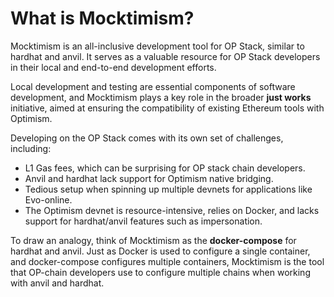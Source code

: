 # What is Mocktimism?

Mocktimism is an all-inclusive development tool for OP Stack, similar to hardhat and anvil. It serves as a valuable resource for OP Stack developers in their local and end-to-end development efforts.

Local development and testing are essential components of software development, and Mocktimism plays a key role in the broader **just works** initiative, aimed at ensuring the compatibility of existing Ethereum tools with Optimism.

Developing on the OP Stack comes with its own set of challenges, including:

- L1 Gas fees, which can be surprising for OP stack chain developers.
- Anvil and hardhat lack support for Optimism native bridging.
- Tedious setup when spinning up multiple devnets for applications like Evo-online.
- The Optimism devnet is resource-intensive, relies on Docker, and lacks support for hardhat/anvil features such as impersonation.

To draw an analogy, think of Mocktimism as the **docker-compose** for hardhat and anvil. Just as Docker is used to configure a single container, and docker-compose configures multiple containers, Mocktimism is the tool that OP-chain developers use to configure multiple chains when working with anvil and hardhat.
